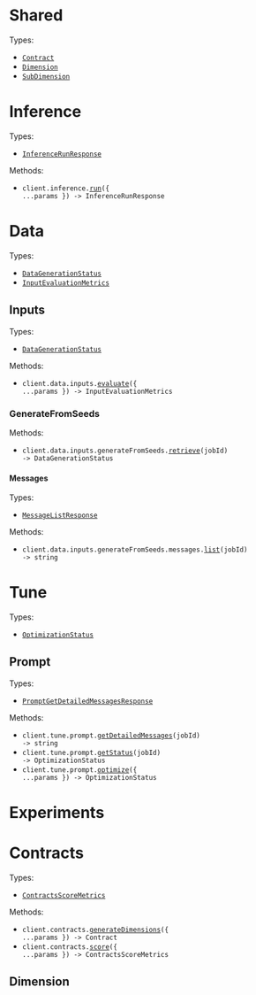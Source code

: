 # Shared

Types:

- <code><a href="./src/resources/shared.ts">Contract</a></code>
- <code><a href="./src/resources/shared.ts">Dimension</a></code>
- <code><a href="./src/resources/shared.ts">SubDimension</a></code>

# Inference

Types:

- <code><a href="./src/resources/inference.ts">InferenceRunResponse</a></code>

Methods:

- <code title="post /inference/run">client.inference.<a href="./src/resources/inference.ts">run</a>({ ...params }) -> InferenceRunResponse</code>

# Data

Types:

- <code><a href="./src/resources/data/data.ts">DataGenerationStatus</a></code>
- <code><a href="./src/resources/data/data.ts">InputEvaluationMetrics</a></code>

## Inputs

Types:

- <code><a href="./src/resources/data/inputs/inputs.ts">DataGenerationStatus</a></code>

Methods:

- <code title="post /data/input/evaluate">client.data.inputs.<a href="./src/resources/data/inputs/inputs.ts">evaluate</a>({ ...params }) -> InputEvaluationMetrics</code>

### GenerateFromSeeds

Methods:

- <code title="get /data/input/generate_from_seeds/{job_id}">client.data.inputs.generateFromSeeds.<a href="./src/resources/data/inputs/generate-from-seeds/generate-from-seeds.ts">retrieve</a>(jobId) -> DataGenerationStatus</code>

#### Messages

Types:

- <code><a href="./src/resources/data/inputs/generate-from-seeds/messages.ts">MessageListResponse</a></code>

Methods:

- <code title="get /data/input/generate_from_seeds/{job_id}/messages">client.data.inputs.generateFromSeeds.messages.<a href="./src/resources/data/inputs/generate-from-seeds/messages.ts">list</a>(jobId) -> string</code>

# Tune

Types:

- <code><a href="./src/resources/tune/tune.ts">OptimizationStatus</a></code>

## Prompt

Types:

- <code><a href="./src/resources/tune/prompt.ts">PromptGetDetailedMessagesResponse</a></code>

Methods:

- <code title="get /tune/prompt/{job_id}/messages">client.tune.prompt.<a href="./src/resources/tune/prompt.ts">getDetailedMessages</a>(jobId) -> string</code>
- <code title="get /tune/prompt/{job_id}">client.tune.prompt.<a href="./src/resources/tune/prompt.ts">getStatus</a>(jobId) -> OptimizationStatus</code>
- <code title="post /tune/prompt">client.tune.prompt.<a href="./src/resources/tune/prompt.ts">optimize</a>({ ...params }) -> OptimizationStatus</code>

# Experiments

# Contracts

Types:

- <code><a href="./src/resources/contracts/contracts.ts">ContractsScoreMetrics</a></code>

Methods:

- <code title="post /contracts/generate_dimensions">client.contracts.<a href="./src/resources/contracts/contracts.ts">generateDimensions</a>({ ...params }) -> Contract</code>
- <code title="post /contracts/score">client.contracts.<a href="./src/resources/contracts/contracts.ts">score</a>({ ...params }) -> ContractsScoreMetrics</code>

## Dimension
